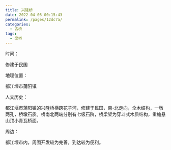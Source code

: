 ```yaml
---
title: 兴隆桥
date: 2022-04-05 00:15:43
permalink: /pages/12dc7a/
categories:
  - 古桥
tags:
  - 梁桥 
---
```

时间：

修建于民国

地理位置：

都江堰市蒲阳镇

人文历史：

都江堰市蒲阳镇的兴隆桥横跨花子河，修建于民国，南-北走向，全木结构，一墩两孔，桥墩石质。桥南北两端分别有七级石阶，桥梁架为穿斗式木质结构，重檐悬山顶小青瓦桥面。

周边：

都江堰市内，周围开发较为完善，到达较为便利。
